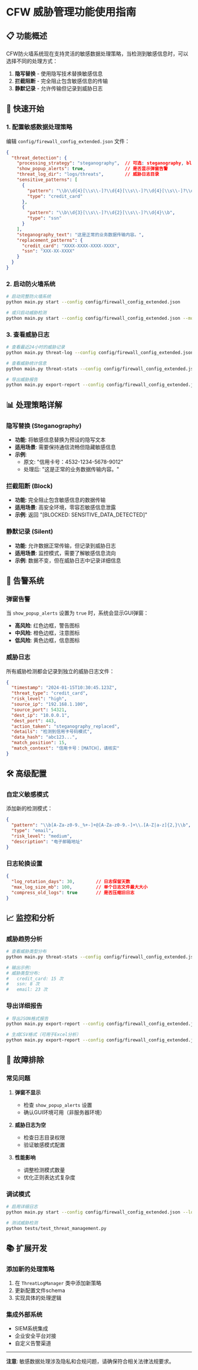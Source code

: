 # CFW 威胁管理功能使用指南

## 📋 功能概述

CFW防火墙系统现在支持灵活的敏感数据处理策略，当检测到敏感信息时，可以选择不同的处理方式：

1. **隐写替换** - 使用隐写技术替换敏感信息
2. **拦截阻断** - 完全阻止包含敏感信息的传输
3. **静默记录** - 允许传输但记录到威胁日志

## 🚀 快速开始

### 1. 配置敏感数据处理策略

编辑 `config/firewall_config_extended.json` 文件：

```json
{
  "threat_detection": {
    "processing_strategy": "steganography",  // 可选: steganography, block, silent
    "show_popup_alerts": true,               // 是否显示弹窗告警
    "threat_log_dir": "logs/threats",        // 威胁日志目录
    "sensitive_patterns": [
      {
        "pattern": "\\b\\d{4}[\\s\\-]?\\d{4}[\\s\\-]?\\d{4}[\\s\\-]?\\d{4}\\b",
        "type": "credit_card"
      },
      {
        "pattern": "\\b\\d{3}[\\s\\-]?\\d{2}[\\s\\-]?\\d{4}\\b", 
        "type": "ssn"
      }
    ],
    "steganography_text": "这是正常的业务数据传输内容。",
    "replacement_patterns": {
      "credit_card": "XXXX-XXXX-XXXX-XXXX",
      "ssn": "XXX-XX-XXXX"
    }
  }
}
```

### 2. 启动防火墙系统

```bash
# 启动完整防火墙系统
python main.py start --config config/firewall_config_extended.json

# 或只启动威胁检测
python main.py start --config config/firewall_config_extended.json --mode threat-detection
```

### 3. 查看威胁日志

```bash
# 查看最近24小时的威胁记录
python main.py threat-log --config config/firewall_config_extended.json --hours 24

# 查看威胁统计信息
python main.py threat-stats --config config/firewall_config_extended.json

# 导出威胁报告
python main.py export-report --config config/firewall_config_extended.json --output threat_report.json --hours 48
```

## 📊 处理策略详解

### 隐写替换 (Steganography)
- **功能**: 将敏感信息替换为预设的隐写文本
- **适用场景**: 需要保持通信流畅但隐藏敏感信息
- **示例**: 
  - 原文: "信用卡号：4532-1234-5678-9012"
  - 处理后: "这是正常的业务数据传输内容。"

### 拦截阻断 (Block)
- **功能**: 完全阻止包含敏感信息的数据传输
- **适用场景**: 高安全环境，零容忍敏感信息泄露
- **示例**: 返回 "[BLOCKED: SENSITIVE_DATA_DETECTED]"

### 静默记录 (Silent)
- **功能**: 允许数据正常传输，但记录到威胁日志
- **适用场景**: 监控模式，需要了解敏感信息流向
- **示例**: 数据不变，但在威胁日志中记录详细信息

## 🔔 告警系统

### 弹窗告警
当 `show_popup_alerts` 设置为 `true` 时，系统会显示GUI弹窗：

- **高风险**: 红色边框，警告图标
- **中风险**: 橙色边框，注意图标  
- **低风险**: 黄色边框，信息图标

### 威胁日志
所有威胁检测都会记录到独立的威胁日志文件：

```json
{
  "timestamp": "2024-01-15T10:30:45.123Z",
  "threat_type": "credit_card",
  "risk_level": "high",
  "source_ip": "192.168.1.100",
  "source_port": 54321,
  "dest_ip": "10.0.0.1",
  "dest_port": 443,
  "action_taken": "steganography_replaced",
  "details": "检测到信用卡号码模式",
  "data_hash": "abc123...",
  "match_position": 15,
  "match_context": "信用卡号：[MATCH]，请核实"
}
```

## 🛠️ 高级配置

### 自定义敏感模式
添加新的检测模式：

```json
{
  "pattern": "\\b[A-Za-z0-9._%+-]+@[A-Za-z0-9.-]+\\.[A-Z|a-z]{2,}\\b",
  "type": "email",
  "risk_level": "medium",
  "description": "电子邮箱地址"
}
```

### 日志轮换设置
```json
{
  "log_rotation_days": 30,        // 日志保留天数
  "max_log_size_mb": 100,         // 单个日志文件最大大小
  "compress_old_logs": true       // 是否压缩旧日志
}
```

## 📈 监控和分析

### 威胁趋势分析
```bash
# 查看威胁类型分布
python main.py threat-stats --config config/firewall_config_extended.json

# 输出示例:
# 威胁类型分布:
#   credit_card: 15 次
#   ssn: 8 次
#   email: 23 次
```

### 导出详细报告
```bash
# 导出JSON格式报告
python main.py export-report --config config/firewall_config_extended.json --output weekly_report.json --hours 168

# 生成CSV格式（可用于Excel分析）
python main.py export-report --config config/firewall_config_extended.json --output report.csv --format csv --hours 72
```

## 🔧 故障排除

### 常见问题

1. **弹窗不显示**
   - 检查 `show_popup_alerts` 设置
   - 确认GUI环境可用（非服务器环境）

2. **威胁日志为空**
   - 检查日志目录权限
   - 验证敏感模式配置

3. **性能影响**
   - 调整检测模式数量
   - 优化正则表达式复杂度

### 调试模式
```bash
# 启用详细日志
python main.py start --config config/firewall_config_extended.json --log-level DEBUG

# 测试威胁检测
python tests/test_threat_management.py
```

## 📚 扩展开发

### 添加新的处理策略
1. 在 `ThreatLogManager` 类中添加新策略
2. 更新配置文件schema
3. 实现具体的处理逻辑

### 集成外部系统
- SIEM系统集成
- 企业安全平台对接
- 自定义告警渠道

---

**注意**: 敏感数据处理涉及隐私和合规问题，请确保符合相关法律法规要求。
